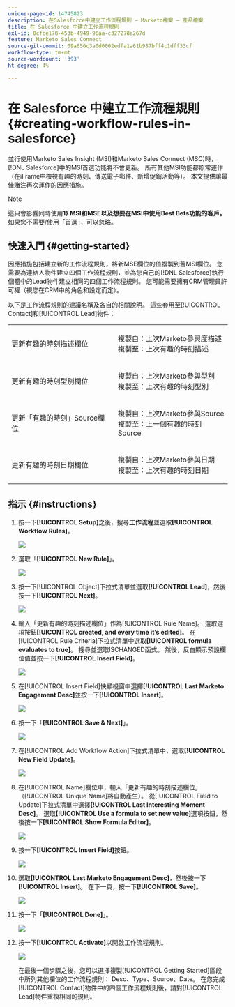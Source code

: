 ```yaml
---
unique-page-id: 14745823
description: 在Salesforce中建立工作流程規則 — Marketo檔案 — 產品檔案
title: 在 Salesforce 中建立工作流程規則
exl-id: 0cfce178-453b-4949-96aa-c327278a267d
feature: Marketo Sales Connect
source-git-commit: 09a656c3a0d0002edfa1a61b987bff4c1dff33cf
workflow-type: tm+mt
source-wordcount: '393'
ht-degree: 4%

---
```


# 在 Salesforce 中建立工作流程規則 {#creating-workflow-rules-in-salesforce}

並行使用Marketo Sales Insight (MSI)和Marketo Sales Connect (MSC)時，[!DNL Salesforce]中的MSI首選功能將不會更新。 所有其他MSI功能都照常運作（在iFrame中檢視有趣的時刻、傳送電子郵件、新增促銷活動等）。 本文提供讓最佳賭注再次運作的因應措施。

>[!NOTE]
>
>這只會影響同時使用&#x200B;**1} MSI和MSE以及想要在MSI中使用Best Bets功能的客戶。**&#x200B;如果您不需要/使用「首選」，可以忽略。

## 快速入門 {#getting-started}

因應措施包括建立新的工作流程規則，將新MSE欄位的值複製到舊MSI欄位。 您需要為連絡人物件建立四個工作流程規則，並為您自己的[!DNL Salesforce]執行個體中的Lead物件建立相同的四個工作流程規則。 您可能需要擁有CRM管理員許可權（視您在CRM中的角色和設定而定）。

以下是工作流程規則的建議名稱及各自的相關說明。 這些套用至[!UICONTROL Contact]和[!UICONTROL Lead]物件：

<table>
 <colgroup>
  <col>
  <col>
 </colgroup>
 <tbody>
  <tr>
   <td>更新有趣的時刻描述欄位</td>
   <td><p>複製自：上次Marketo參與度描述<br>複製至：上次有趣的時刻描述</p></td>
  </tr>
  <tr>
   <td>更新有趣的時刻型別欄位</td>
   <td><p>複製自：上次Marketo參與型別<br>複製至：上次有趣的時刻型別</p></td>
  </tr>
  <tr>
   <td>更新「有趣的時刻」Source欄位</td>
   <td><p>複製自：上次Marketo參與Source<br>複製至：上一個有趣的時刻Source</p></td>
  </tr>
  <tr>
   <td>更新有趣的時刻日期欄位</td>
   <td><p>複製自：上次Marketo參與日期<br>複製至：上次有趣的時刻日期</p></td>
  </tr>
 </tbody>
</table>

## 指示 {#instructions}

1. 按一下&#x200B;**[!UICONTROL Setup]**&#x200B;之後，搜尋&#x200B;**工作流程**&#x200B;並選取&#x200B;**[!UICONTROL Workflow Rules]**。

   ![](assets/one-1.png)

1. 選取「**[!UICONTROL New Rule]**」。

   ![](assets/two-1.png)

1. 按一下[!UICONTROL Object]下拉式清單並選取&#x200B;**[!UICONTROL Lead]**，然後按一下&#x200B;**[!UICONTROL Next]**。

   ![](assets/three-1.png)

1. 輸入「更新有趣的時刻描述欄位」作為[!UICONTROL Rule Name]。 選取選項按鈕&#x200B;**[!UICONTROL created, and every time it’s edited]**。 在[!UICONTROL Rule Criteria]下拉式清單中選取&#x200B;**[!UICONTROL formula evaluates to true]**。 搜尋並選取ISCHANGED函式。 然後，反白顯示預設欄位值並按一下&#x200B;**[!UICONTROL Insert Field]**。

   ![](assets/four-1.png)

1. 在[!UICONTROL Insert Field]快顯視窗中選擇&#x200B;**[!UICONTROL Last Marketo Engagement Desc]**&#x200B;並按一下&#x200B;**[!UICONTROL Insert]**。

   ![](assets/five-1.png)

1. 按一下「**[!UICONTROL Save & Next]**」。

   ![](assets/6.png)

1. 在[!UICONTROL Add Workflow Action]下拉式清單中，選取&#x200B;**[!UICONTROL New Field Update]**。

   ![](assets/seven.png)

1. 在[!UICONTROL Name]欄位中，輸入「更新有趣的時刻描述欄位」（[!UICONTROL Unique Name]將自動產生）。 從[!UICONTROL Field to Update]下拉式清單中選擇&#x200B;**[!UICONTROL Last Interesting Moment Desc]**。 選取&#x200B;**[!UICONTROL Use a formula to set new value]**&#x200B;選項按鈕，然後按一下&#x200B;**[!UICONTROL Show Formula Editor]**。

   ![](assets/eight.png)

1. 按一下&#x200B;**[!UICONTROL Insert Field]**&#x200B;按鈕。

   ![](assets/9a.png)

1. 選取&#x200B;**[!UICONTROL Last Marketo Engagement Desc]**，然後按一下&#x200B;**[!UICONTROL Insert]**。 在下一頁，按一下&#x200B;**[!UICONTROL Save]**。

   ![](assets/nine.png)

1. 按一下「**[!UICONTROL Done]**」。

   ![](assets/twelve.png)

1. 按一下&#x200B;**[!UICONTROL Activate]**&#x200B;以開啟工作流程規則。

   ![](assets/thirteen.png)

   在最後一個步驟之後，您可以選擇複製[!UICONTROL Getting Started]區段中所列其他欄位的工作流程規則： Desc、Type、Source、Date。 在您完成[!UICONTROL Contact]物件中的四個工作流程規則後，請對[!UICONTROL Lead]物件重複相同的規則。
